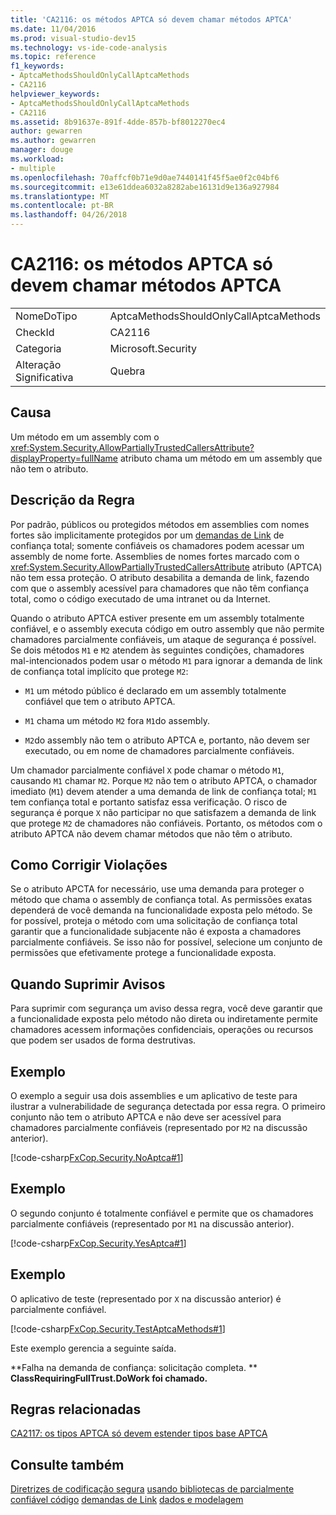 ```yaml
---
title: 'CA2116: os métodos APTCA só devem chamar métodos APTCA'
ms.date: 11/04/2016
ms.prod: visual-studio-dev15
ms.technology: vs-ide-code-analysis
ms.topic: reference
f1_keywords:
- AptcaMethodsShouldOnlyCallAptcaMethods
- CA2116
helpviewer_keywords:
- AptcaMethodsShouldOnlyCallAptcaMethods
- CA2116
ms.assetid: 8b91637e-891f-4dde-857b-bf8012270ec4
author: gewarren
ms.author: gewarren
manager: douge
ms.workload:
- multiple
ms.openlocfilehash: 70affcf0b71e9d0ae7440141f45f5ae0f2c04bf6
ms.sourcegitcommit: e13e61ddea6032a8282abe16131d9e136a927984
ms.translationtype: MT
ms.contentlocale: pt-BR
ms.lasthandoff: 04/26/2018
---
```

# <a name="ca2116-aptca-methods-should-only-call-aptca-methods"></a>CA2116: os métodos APTCA só devem chamar métodos APTCA
|||
|-|-|
|NomeDoTipo|AptcaMethodsShouldOnlyCallAptcaMethods|
|CheckId|CA2116|
|Categoria|Microsoft.Security|
|Alteração Significativa|Quebra|

## <a name="cause"></a>Causa
 Um método em um assembly com o <xref:System.Security.AllowPartiallyTrustedCallersAttribute?displayProperty=fullName> atributo chama um método em um assembly que não tem o atributo.

## <a name="rule-description"></a>Descrição da Regra
 Por padrão, públicos ou protegidos métodos em assemblies com nomes fortes são implicitamente protegidos por um [demandas de Link](/dotnet/framework/misc/link-demands) de confiança total; somente confiáveis os chamadores podem acessar um assembly de nome forte. Assemblies de nomes fortes marcado com o <xref:System.Security.AllowPartiallyTrustedCallersAttribute> atributo (APTCA) não tem essa proteção. O atributo desabilita a demanda de link, fazendo com que o assembly acessível para chamadores que não têm confiança total, como o código executado de uma intranet ou da Internet.

 Quando o atributo APTCA estiver presente em um assembly totalmente confiável, e o assembly executa código em outro assembly que não permite chamadores parcialmente confiáveis, um ataque de segurança é possível. Se dois métodos `M1` e `M2` atendem às seguintes condições, chamadores mal-intencionados podem usar o método `M1` para ignorar a demanda de link de confiança total implícito que protege `M2`:

-   `M1` um método público é declarado em um assembly totalmente confiável que tem o atributo APTCA.

-   `M1` chama um método `M2` fora `M1`do assembly.

-   `M2`do assembly não tem o atributo APTCA e, portanto, não devem ser executado, ou em nome de chamadores parcialmente confiáveis.

 Um chamador parcialmente confiável `X` pode chamar o método `M1`, causando `M1` chamar `M2`. Porque `M2` não tem o atributo APTCA, o chamador imediato (`M1`) devem atender a uma demanda de link de confiança total; `M1` tem confiança total e portanto satisfaz essa verificação. O risco de segurança é porque `X` não participar no que satisfazem a demanda de link que protege `M2` de chamadores não confiáveis. Portanto, os métodos com o atributo APTCA não devem chamar métodos que não têm o atributo.

## <a name="how-to-fix-violations"></a>Como Corrigir Violações
 Se o atributo APCTA for necessário, use uma demanda para proteger o método que chama o assembly de confiança total. As permissões exatas dependerá de você demanda na funcionalidade exposta pelo método. Se for possível, proteja o método com uma solicitação de confiança total garantir que a funcionalidade subjacente não é exposta a chamadores parcialmente confiáveis. Se isso não for possível, selecione um conjunto de permissões que efetivamente protege a funcionalidade exposta.

## <a name="when-to-suppress-warnings"></a>Quando Suprimir Avisos
 Para suprimir com segurança um aviso dessa regra, você deve garantir que a funcionalidade exposta pelo método não direta ou indiretamente permite chamadores acessem informações confidenciais, operações ou recursos que podem ser usados de forma destrutivas.

## <a name="example"></a>Exemplo
 O exemplo a seguir usa dois assemblies e um aplicativo de teste para ilustrar a vulnerabilidade de segurança detectada por essa regra. O primeiro conjunto não tem o atributo APTCA e não deve ser acessível para chamadores parcialmente confiáveis (representado por `M2` na discussão anterior).

 [!code-csharp[FxCop.Security.NoAptca#1](../code-quality/codesnippet/CSharp/ca2116-aptca-methods-should-only-call-aptca-methods_1.cs)]

## <a name="example"></a>Exemplo
 O segundo conjunto é totalmente confiável e permite que os chamadores parcialmente confiáveis (representado por `M1` na discussão anterior).

 [!code-csharp[FxCop.Security.YesAptca#1](../code-quality/codesnippet/CSharp/ca2116-aptca-methods-should-only-call-aptca-methods_2.cs)]

## <a name="example"></a>Exemplo
 O aplicativo de teste (representado por `X` na discussão anterior) é parcialmente confiável.

 [!code-csharp[FxCop.Security.TestAptcaMethods#1](../code-quality/codesnippet/CSharp/ca2116-aptca-methods-should-only-call-aptca-methods_3.cs)]

 Este exemplo gerencia a seguinte saída.

 **Falha na demanda de confiança: solicitação completa. ** 
 **ClassRequiringFullTrust.DoWork foi chamado.**
## <a name="related-rules"></a>Regras relacionadas
 [CA2117: os tipos APTCA só devem estender tipos base APTCA](../code-quality/ca2117-aptca-types-should-only-extend-aptca-base-types.md)

## <a name="see-also"></a>Consulte também
 [Diretrizes de codificação segura](/dotnet/standard/security/secure-coding-guidelines) [usando bibliotecas de parcialmente confiável código](/dotnet/framework/misc/using-libraries-from-partially-trusted-code) [demandas de Link](/dotnet/framework/misc/link-demands) [dados e modelagem](/dotnet/framework/data/index)